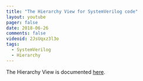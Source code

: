 ```yaml
---
title: "The Hierarchy View for SystemVerilog code"
layout: youtube
pager: false
date: 2018-06-26
comments: false
videoid: 2JsUqxz3l3o
tags:
  - SystemVerilog
  - Hierarchy
---
```



The Hierarchy View is documented [here](/manual/views#hierarchy-view).

